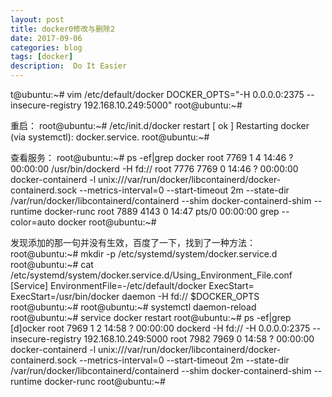 ```yaml
---
layout: post
title: docker0修改与删除2
date: 2017-09-06
categories: blog
tags: [docker]
description:  Do It Easier
---
```


t@ubuntu:~# vim /etc/default/docker 
DOCKER_OPTS="-H 0.0.0.0:2375 --insecure-registry 192.168.10.249:5000"
root@ubuntu:~#

重启：
root@ubuntu:~# /etc/init.d/docker restart 
[ ok ] Restarting docker (via systemctl): docker.service. 
root@ubuntu:~#

查看服务：
root@ubuntu:~# ps -ef|grep docker 
root      7769    1  4 14:46 ?        00:00:00 /usr/bin/dockerd -H fd://
root      7776  7769  0 14:46 ?        00:00:00 docker-containerd -l unix:///var/run/docker/libcontainerd/docker-containerd.sock --metrics-interval=0 --start-timeout 2m --state-dir /var/run/docker/libcontainerd/containerd --shim docker-containerd-shim --runtime docker-runc 
root      7889  4143  0 14:47 pts/0    00:00:00 grep --color=auto docker 
root@ubuntu:~#

发现添加的那一句并没有生效，百度了一下，找到了一种方法：
root@ubuntu:~#  mkdir -p /etc/systemd/system/docker.service.d 
root@ubuntu:~# cat /etc/systemd/system/docker.service.d/Using_Environment_File.conf 
[Service] 
EnvironmentFile=-/etc/default/docker
ExecStart= 
ExecStart=/usr/bin/docker daemon -H fd:// $DOCKER_OPTS 
root@ubuntu:~# 
root@ubuntu:~# systemctl daemon-reload 
root@ubuntu:~# service docker restart 
root@ubuntu:~# ps -ef|grep [d]ocker 
root      7969    1  2 14:58 ?        00:00:00 dockerd -H fd:// -H 0.0.0.0:2375 --insecure-registry 192.168.10.249:5000 
root      7982  7969  0 14:58 ?        00:00:00 docker-containerd -l unix:///var/run/docker/libcontainerd/docker-containerd.sock --metrics-interval=0 --start-timeout 2m --state-dir /var/run/docker/libcontainerd/containerd --shim docker-containerd-shim --runtime docker-runc 
root@ubuntu:~#


